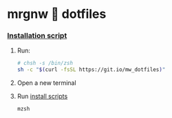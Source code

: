 # mrgnw  dotfiles

### [Installation script](init/_install)

1. Run:
    ```sh
    # chsh -s /bin/zsh
    sh -c "$(curl -fsSL https://git.io/mw_dotfiles)"
    ```

2. Open a new terminal

3. Run [install scripts](init)

    ```
    mzsh
    ```
    
    
